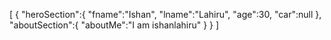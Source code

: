 [
{
"heroSection":{
  "fname":"Ishan",
  "lname":"Lahiru",
  "age":30,
  "car":null
},
"aboutSection":{
  "aboutMe":"I am ishanlahiru"
}
}
]
